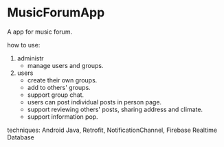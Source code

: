 # MusicForumApp

A app for music forum.

how to use:
1. administr
   - manage users and groups.
2. users
   - create their own groups.
   - add to others' groups.
   - support group chat.
   - users can post individual posts in person page.
   - support reviewing others' posts, sharing address and climate.
   - support information pop.

techniques:
Android Java, Retrofit, NotificationChannel, Firebase Realtime Database
